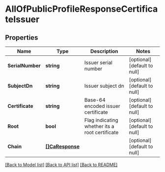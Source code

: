# AllOfPublicProfileResponseCertificateIssuer

## Properties
Name | Type | Description | Notes
------------ | ------------- | ------------- | -------------
**SerialNumber** | **string** | Issuer serial number | [optional] [default to null]
**SubjectDn** | **string** | Issuer subject dn | [optional] [default to null]
**Certificate** | **string** | Base-64 encoded issuer certificate | [optional] [default to null]
**Root** | **bool** | Flag indicating whether its a root certificate | [optional] [default to null]
**Chain** | [**[]CaResponse**](CaResponse.md) |  | [optional] [default to null]

[[Back to Model list]](../README.md#documentation-for-models) [[Back to API list]](../README.md#documentation-for-api-endpoints) [[Back to README]](../README.md)

